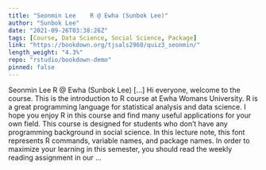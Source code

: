 ```yaml
---
title: "Seonmin Lee    R @ Ewha (Sunbok Lee)"
author: "Sunbok Lee"
date: "2021-09-26T03:38:26Z"
tags: [Course, Data Science, Social Science, Package]
link: "https://bookdown.org/tjsals2960/quiz3_seonmin/"
length_weight: "4.3%"
repo: "rstudio/bookdown-demo"
pinned: false
---
```


Seonmin Lee R @ Ewha (Sunbok Lee) [...] Hi everyone, welcome to the course. This is the introduction to R course at Ewha Womans University. R is a great programming language for statistical analysis and data science. I hope you enjoy R in this course and find many useful applications for your own field. This course is designed for students who don’t have any programming background in social science. In this lecture note, this font represents R commands, variable names, and package names. In order to maximize your learning in this semester, you should read the weekly reading assignment in our ...
